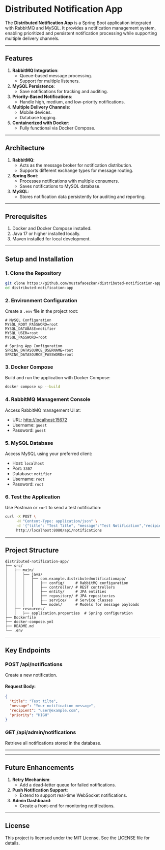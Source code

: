 # Distributed Notification App

The **Distributed Notification App** is a Spring Boot application integrated with RabbitMQ and MySQL. It provides a notification management system, enabling prioritized and persistent notification processing while supporting multiple delivery channels.

---

## Features

1. **RabbitMQ Integration**:
   - Queue-based message processing.
   - Support for multiple listeners.
2. **MySQL Persistence**:
   - Save notifications for tracking and auditing.
3. **Priority-Based Notifications**:
   - Handle high, medium, and low-priority notifications.
4. **Multiple Delivery Channels**:
   - Mobile devices.
   - Database logging.
5. **Containerized with Docker**:
   - Fully functional via Docker Compose.

---

## Architecture

1. **RabbitMQ**:
   - Acts as the message broker for notification distribution.
   - Supports different exchange types for message routing.
2. **Spring Boot**:
   - Processes notifications with multiple consumers.
   - Saves notifications to MySQL database.
3. **MySQL**:
   - Stores notification data persistently for auditing and reporting.

---

## Prerequisites

1. Docker and Docker Compose installed.
2. Java 17 or higher installed locally.
3. Maven installed for local development.

---

## Setup and Installation

### 1. Clone the Repository

```bash
git clone https://github.com/mustafaoezkan/distributed-notification-app.git
cd distributed-notification-app
```

### 2. Environment Configuration

Create a `.env` file in the project root:

```env
# MySQL Configuration
MYSQL_ROOT_PASSWORD=root
MYSQL_DATABASE=notifier
MYSQL_USER=root
MYSQL_PASSWORD=root

# Spring App Configuration
SPRING_DATASOURCE_USERNAME=root
SPRING_DATASOURCE_PASSWORD=root
```

### 3. Docker Compose

Build and run the application with Docker Compose:

```bash
docker compose up --build
```

### 4. RabbitMQ Management Console

Access RabbitMQ management UI at:

- URL: [http://localhost:15672](http://localhost:15672)
- Username: `guest`
- Password: `guest`

### 5. MySQL Database

Access MySQL using your preferred client:

- Host: `localhost`
- Port: `3307`
- Database: `notifier`
- Username: `root`
- Password: `root`

### 6. Test the Application

Use Postman or `curl` to send a test notification:

```bash
curl -X POST \
     -H "Content-Type: application/json" \
     -d '{"title": "Test Title", "message":"Test Notification","recipient":"user@example.com","priority":"HIGH"}' \
     http://localhost:8080/api/notifications
```

---

## Project Structure

```
distributed-notification-app/
├── src/
│   ├── main/
│   │   ├── java/
│   │   │   ├── com.example.distributednotificationapp/
│   │   │   │   ├── config/     # RabbitMQ configuration
│   │   │   │   ├── controller/ # REST controllers
│   │   │   │   ├── entity/     # JPA entities
│   │   │   │   ├── repository/ # JPA repositories
│   │   │   │   ├── service/    # Service classes
│   │   │   │   └── model/      # Models for message payloads
│   ├── resources/
│   │   ├── application.properties  # Spring configuration
├── Dockerfile
├── docker-compose.yml
├── README.md
└── .env
```

---

## Key Endpoints

### **POST /api/notifications**

Create a new notification.

#### Request Body:

```json
{
  "title": "Test tilte",
  "message": "Your notification message",
  "recipient": "user@example.com",
  "priority": "HIGH"
}
```

### **GET /api/admin/notifications**

Retrieve all notifications stored in the database.

---

---

## Future Enhancements

1. **Retry Mechanism**:
   - Add a dead-letter queue for failed notifications.
2. **Push Notification Support**:
   - Extend to support real-time WebSocket notifications.
3. **Admin Dashboard**:
   - Create a front-end for monitoring notifications.

---

## License

This project is licensed under the MIT License. See the LICENSE file for details.


